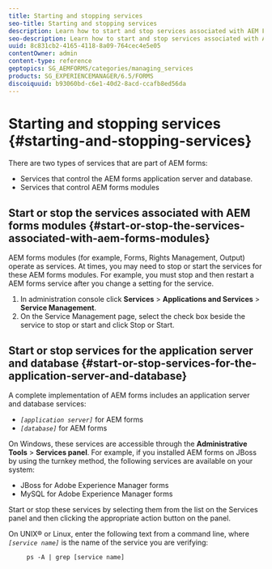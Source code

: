 ```yaml
---
title: Starting and stopping services
seo-title: Starting and stopping services
description: Learn how to start and stop services associated with AEM Forms modules and the application server and database.
seo-description: Learn how to start and stop services associated with AEM Forms modules and the application server and database.
uuid: 8c831cb2-4165-4118-8a09-764cec4e5e05
contentOwner: admin
content-type: reference
geptopics: SG_AEMFORMS/categories/managing_services
products: SG_EXPERIENCEMANAGER/6.5/FORMS
discoiquuid: b93060bd-c6e1-40d2-8acd-ccafb8ed56da
---
```


# Starting and stopping services {#starting-and-stopping-services}

There are two types of services that are part of AEM forms:

* Services that control the AEM forms application server and database.
* Services that control AEM forms modules

## Start or stop the services associated with AEM forms modules {#start-or-stop-the-services-associated-with-aem-forms-modules}

AEM forms modules (for example, Forms, Rights Management, Output) operate as services. At times, you may need to stop or start the services for these AEM forms modules. For example, you must stop and then restart a AEM forms service after you change a setting for the service.

1. In administration console click **Services** &gt; **Applications and Services** &gt; **Service Management**.
1. On the Service Management page, select the check box beside the service to stop or start and click Stop or Start.

## Start or stop services for the application server and database {#start-or-stop-services-for-the-application-server-and-database}

A complete implementation of AEM forms includes an application server and database services:

* *`[application server]`* for AEM forms
* *`[database]`* for AEM forms

On Windows, these services are accessible through the **Administrative Tools** &gt; **Services panel**. For example, if you installed AEM forms on JBoss by using the turnkey method, the following services are available on your system:

* JBoss for Adobe Experience Manager forms
* MySQL for Adobe Experience Manager forms

Start or stop these services by selecting them from the list on the Services panel and then clicking the appropriate action button on the panel.

On UNIX® or Linux, enter the following text from a command line, where *`[service name]`* is the name of the service you are verifying:

```as3
     ps -A | grep [service name]
```

